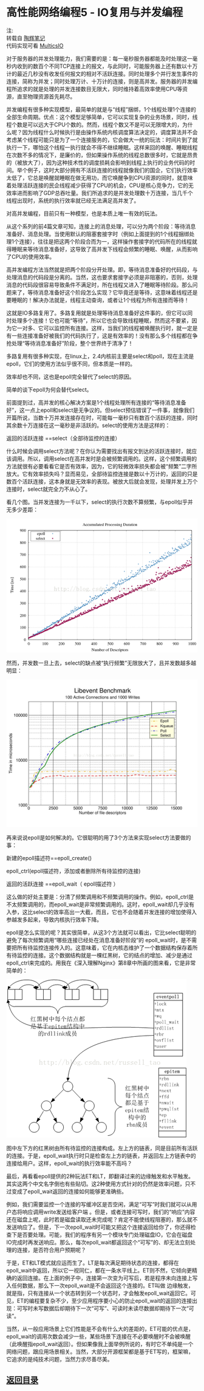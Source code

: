 # 高性能网络编程5 - IO复用与并发编程

注:  
转载自 [陶辉笔记](http://taohui.pub/?p=137)  
代码实现可看 [MulticsIO](https://github.com/MulticsYin/MulticsIO)  

对于服务器的并发处理能力，我们需要的是：每一毫秒服务器都能及时处理这一毫秒内收到的数百个不同TCP连接上的报文，与此同时，可能服务器上还有数以十万计的最近几秒没有收发任何报文的相对不活跃连接。同时处理多个并行发生事件的连接，简称为并发；同时处理万计、十万计的连接，则是高并发。服务器的并发编程所追求的就是处理的并发连接数目无限大，同时维持着高效率使用CPU等资源，直至物理资源首先耗尽。  

并发编程有很多种实现模型，最简单的就是与“线程”捆绑，1个线程处理1个连接的全部生命周期。优点：这个模型足够简单，它可以实现复杂的业务场景，同时，线程个数是可以远大于CPU个数的。然而，线程个数又不是可以无限增大的，为什么呢？因为线程什么时候执行是由操作系统内核调度算法决定的，调度算法并不会考虑某个线程可能只是为了一个连接服务的，它会做大一统的玩法：时间片到了就执行一下，哪怕这个线程一执行就会不得不继续睡眠。这样来回的唤醒、睡眠线程在次数不多的情况下，是廉价的，但如果操作系统的线程总数很多时，它就是昂贵的（被放大了），因为这种技术性的调度损耗会影响到线程上执行的业务代码的时间。举个例子，这时大部分拥有不活跃连接的线程就像我们的国企，它们执行效率太低了，它总是唤醒就睡眠在做无用功，而它唤醒争到CPU资源的同时，就意味着处理活跃连接的民企线程减少获得了CPU的机会，CPU是核心竞争力，它的无效率进而影响了GDP总吞吐量。我们所追求的是并发处理数十万连接，当几千个线程出现时，系统的执行效率就已经无法满足高并发了。  

对高并发编程，目前只有一种模型，也是本质上唯一有效的玩法。  

从这个系列的前4篇文章可知，连接上的消息处理，可以分为两个阶段：等待消息准备好、消息处理。当使用默认的阻塞套接字时（例如上面提到的1个线程捆绑处理1个连接），往往是把这两个阶段合而为一，这样操作套接字的代码所在的线程就得睡眠来等待消息准备好，这导致了高并发下线程会频繁的睡眠、唤醒，从而影响了CPU的使用效率。  

高并发编程方法当然就是把两个阶段分开处理。即，等待消息准备好的代码段，与处理消息的代码段是分离的。当然，这也要求套接字必须是非阻塞的，否则，处理消息的代码段很容易导致条件不满足时，所在线程又进入了睡眠等待阶段。那么问题来了，等待消息准备好这个阶段怎么实现？它毕竟还是等待，这意味着线程还是要睡眠的！解决办法就是，线程主动查询，或者让1个线程为所有连接而等待！  

这就是IO多路复用了。多路复用就是处理等待消息准备好这件事的，但它可以同时处理多个连接！它也可能“等待”，所以它也会导致线程睡眠，然而这不要紧，因为它一对多、它可以监控所有连接。这样，当我们的线程被唤醒执行时，就一定是有一些连接准备好被我们的代码执行了，这是有效率的！没有那么多个线程都在争抢处理“等待消息准备好”阶段，整个世界终于清净了！  

多路复用有很多种实现，在linux上，2.4内核前主要是select和poll，现在主流是epoll，它们的使用方法似乎很不同，但本质是一样的。  

效率却也不同，这也是epoll完全替代了select的原因。  

简单的谈下epoll为何会替代select。  

前面提到过，高并发的核心解决方案是1个线程处理所有连接的“等待消息准备好”，这一点上epoll和select是无争议的。但select预估错误了一件事，就像我们开篇所说，当数十万并发连接存在时，可能每一毫秒只有数百个活跃的连接，同时其余数十万连接在这一毫秒是非活跃的。select的使用方法是这样的：  

返回的活跃连接 ==select（全部待监控的连接）  

什么时候会调用select方法呢？在你认为需要找出有报文到达的活跃连接时，就应该调用。所以，调用select在高并发时是会被频繁调用的。这样，这个频繁调用的方法就很有必要看看它是否有效率，因为，它的轻微效率损失都会被“频繁”二字所放大。它有效率损失吗？显而易见，全部待监控连接是数以十万计的，返回的只是数百个活跃连接，这本身就是无效率的表现。被放大后就会发现，处理并发上万个连接时，select就完全力不从心了。  

看几个图。当并发连接为一千以下，select的执行次数不算频繁，与epoll似乎并无多少差距：  

![](https://github.com/MulticsYin/MulticsDevOps/blob/master/picture/site50.png)  

然而，并发数一旦上去，select的缺点被“执行频繁”无限放大了，且并发数越多越明显：  

![](https://github.com/MulticsYin/MulticsDevOps/blob/master/picture/site51.png)  

再来说说epoll是如何解决的。它很聪明的用了3个方法来实现select方法要做的事：  

新建的epoll描述符==epoll_create()  

epoll_ctrl(epoll描述符，添加或者删除所有待监控的连接)  

返回的活跃连接 ==epoll_wait（ epoll描述符 ）  

这么做的好处主要是：分清了频繁调用和不频繁调用的操作。例如，epoll_ctrl是不太频繁调用的，而epoll_wait是非常频繁调用的。这时，epoll_wait却几乎没有入参，这比select的效率高出一大截，而且，它也不会随着并发连接的增加使得入参越发多起来，导致内核执行效率下降。  

epoll是怎么实现的呢？其实很简单，从这3个方法就可以看出，它比select聪明的避免了每次频繁调用“哪些连接已经处在消息准备好阶段”的 epoll_wait时，是不需要把所有待监控连接传入的。这意味着，它在内核态维护了一个数据结构保存着所有待监控的连接。这个数据结构就是一棵红黑树，它的结点的增加、减少是通过epoll_ctrl来完成的。用我在《深入理解Nginx》第8章中所画的图来看，它是非常简单的：  

![](https://github.com/MulticsYin/MulticsDevOps/blob/master/picture/site52.png)  

图中左下方的红黑树由所有待监控的连接构成。左上方的链表，同是目前所有活跃的连接。于是，epoll_wait执行时只是检查左上方的链表，并返回左上方链表中的连接给用户。这样，epoll_wait的执行效率能不高吗？  

最后，再看看epoll提供的2种玩法ET和LT，即翻译过来的边缘触发和水平触发。其实这两个中文名字倒也有些贴切。这2种使用方式针对的仍然是效率问题，只不过变成了epoll_wait返回的连接如何能够更准确些。  

例如，我们需要监控一个连接的写缓冲区是否空闲，满足“可写”时我们就可以从用户态将响应调用write发送给客户端 。但是，或者连接可写时，我们的“响应”内容还在磁盘上呢，此时若是磁盘读取还未完成呢？肯定不能使线程阻塞的，那么就不发送响应了。但是，下一次epoll_wait时可能又把这个连接返回给你了，你还得检查下是否要处理。可能，我们的程序有另一个模块专门处理磁盘IO，它会在磁盘IO完成时再发送响应。那么，每次epoll_wait都返回这个“可写”的、却无法立刻处理的连接，是否符合用户预期呢？  

于是，ET和LT模式就应运而生了。LT是每次满足期待状态的连接，都得在epoll_wait中返回，所以它一视同仁，都在一条水平线上。ET则不然，它倾向更精确的返回连接。在上面的例子中，连接第一次变为可写后，若是程序未向连接上写入任何数据，那么下一次epoll_wait是不会返回这个连接的。ET叫做 边缘触发，就是指，只有连接从一个状态转到另一个状态时，才会触发epoll_wait返回它。可见，ET的编程要复杂不少，至少应用程序要小心的防止epoll_wait的返回的连接出现：可写时未写数据后却期待下一次“可写”、可读时未读尽数据却期待下一次“可读”。  

当然，从一般应用场景上它们性能是不会有什么大的差距的，ET可能的优点是，epoll_wait的调用次数会减少一些，某些场景下连接在不必要唤醒时不会被唤醒（此唤醒指epoll_wait返回）。但如果像我上面举例所说的，有时它不单纯是一个网络问题，跟应用场景相关。当然，大部分开源框架都是基于ET写的，框架嘛，它追求的是纯技术问题，当然力求尽善尽美。  


## [返回目录](https://github.com/MulticsYin/MulticsDevOps#网络编程)
